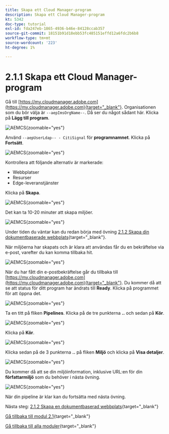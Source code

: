 ```yaml
---
title: Skapa ett Cloud Manager-program
description: Skapa ett Cloud Manager-program
kt: 5342
doc-type: tutorial
exl-id: fda247eb-1865-4936-b46e-84128ccab357
source-git-commit: 18151b91d18ebb53fc485151effd12a6fdc2b6b8
workflow-type: tm+mt
source-wordcount: '223'
ht-degree: 1%

---
```


# 2.1.1 Skapa ett Cloud Manager-program

Gå till [https://my.cloudmanager.adobe.com](https://my.cloudmanager.adobe.com){target="_blank"}. Organisationen som du bör välja är `--aepImsOrgName--`. Då ser du något sådant här. Klicka på **Lägg till program**.

![AEMCS](./images/aemcs1.png){zoomable="yes"}

Använd `--aepUserLdap-- - CitiSignal` för **programnamnet**. Klicka på **Fortsätt**.

![AEMCS](./images/aemcs2.png){zoomable="yes"}

Kontrollera att följande alternativ är markerade:

- Webbplatser
- Resurser
- Edge-leveranstjänster

Klicka på **Skapa**.

![AEMCS](./images/aemcs3.png){zoomable="yes"}

Det kan ta 10-20 minuter att skapa miljöer.

![AEMCS](./images/aemcs4.png){zoomable="yes"}

Under tiden du väntar kan du redan börja med övning [2.1.2 Skapa din dokumentbaserade webbplats](./ex2.md){target="_blank"}.

När miljöerna har skapats och är klara att användas får du en bekräftelse via e-post, varefter du kan komma tillbaka hit.

![AEMCS](./images/aemcs5.png){zoomable="yes"}

När du har fått din e-postbekräftelse går du tillbaka till [https://my.cloudmanager.adobe.com](https://my.cloudmanager.adobe.com){target="_blank"}. Du kommer då att se att status för ditt program har ändrats till **Ready**. Klicka på programmet för att öppna det.

![AEMCS](./images/aemcs6.png){zoomable="yes"}

Ta en titt på fliken **Pipelines**. Klicka på de tre punkterna **..** och sedan på **Kör**.

![AEMCS](./images/aemcs7.png){zoomable="yes"}

Klicka på **Kör**.

![AEMCS](./images/aemcs8.png){zoomable="yes"}

Klicka sedan på de 3 punkterna **..** på fliken **Miljö** och klicka på **Visa detaljer**.

![AEMCS](./images/aemcs9.png){zoomable="yes"}

Du kommer då att se din miljöinformation, inklusive URL:en för din **författarmiljö** som du behöver i nästa övning.

![AEMCS](./images/aemcs10.png){zoomable="yes"}

När din pipeline är klar kan du fortsätta med nästa övning.

Nästa steg: [2.1.2 Skapa en dokumentbaserad webbplats](./ex2.md){target="_blank"}

[Gå tillbaka till modul 2.1](./aemcs.md){target="_blank"}

[Gå tillbaka till alla moduler](./../../../overview.md){target="_blank"}

